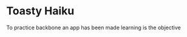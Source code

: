 Toasty Haiku
====================
To practice backbone
an app has been made learning
is the objective